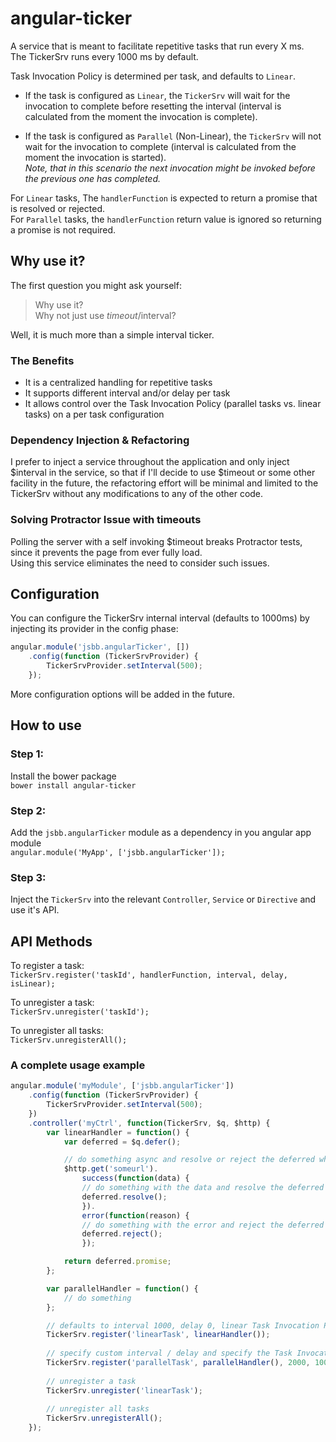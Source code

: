 # angular-ticker

A service that is meant to facilitate repetitive tasks that run every X ms.  
The TickerSrv runs every 1000 ms by default.

Task Invocation Policy is determined per task, and defaults to `Linear`.

* If the task is configured as `Linear`, the `TickerSrv` will wait for the invocation to complete before 
resetting the interval (interval is calculated from the moment the invocation is complete). 

* If the task is configured as `Parallel` (Non-Linear), the `TickerSrv` will not wait for the invocation to complete 
(interval is calculated from the moment the invocation is started). <br>
*Note, that in this scenario the next invocation might be invoked before the previous one has completed.*

For `Linear` tasks, The `handlerFunction` is expected to return a promise that is resolved or rejected.<br>
For `Parallel` tasks, the `handlerFunction` return value is ignored so returning a promise is not required. 

## Why use it?

The first question you might ask yourself:  
> Why use it?  
> Why not just use $timeout/$interval?  

Well, it is much more than a simple interval ticker.  
### The Benefits
* It is a centralized handling for repetitive tasks  
* It supports different interval and/or delay per task  
* It allows control over the Task Invocation Policy (parallel tasks vs. linear tasks) on a per task configuration  

### Dependency Injection & Refactoring
I prefer to inject a service throughout the application and only inject $interval in the service, so
that if I'll decide to use $timeout or some other facility in the future, the refactoring effort will be minimal and limited to the TickerSrv without any modifications to any of the other code.

### Solving Protractor Issue with timeouts
Polling the server with a self invoking $timeout breaks Protractor tests, since it prevents the page 
from ever fully load.  
Using this service eliminates the need to consider such issues. 

## Configuration

You can configure the TickerSrv internal interval (defaults to 1000ms) by injecting its provider in the config phase:

```javascript
angular.module('jsbb.angularTicker', [])
    .config(function (TickerSrvProvider) {
        TickerSrvProvider.setInterval(500);
    });
```    

More configuration options will be added in the future.

## How to use

### Step 1:  
Install the bower package  
`bower install angular-ticker`
 
### Step 2:  
Add the `jsbb.angularTicker` module as a dependency in you angular app module  
`angular.module('MyApp', ['jsbb.angularTicker']);`  

### Step 3: 
Inject the `TickerSrv` into the relevant `Controller`, `Service` or `Directive` and use it's API.

## API Methods  
To register a task:  
`TickerSrv.register('taskId', handlerFunction, interval, delay, isLinear);`

To unregister a task:  
`TickerSrv.unregister('taskId');`

To unregister all tasks:  
`TickerSrv.unregisterAll();`  

### A complete usage example

```javascript
angular.module('myModule', ['jsbb.angularTicker'])
    .config(function (TickerSrvProvider) {
        TickerSrvProvider.setInterval(500);
    })
    .controller('myCtrl', function(TickerSrv, $q, $http) {
        var linearHandler = function() {
            var deferred = $q.defer();

            // do something async and resolve or reject the deferred when done
            $http.get('someurl').
                success(function(data) {
                // do something with the data and resolve the deferred
                deferred.resolve();
                }).
                error(function(reason) {
                // do something with the error and reject the deferred
                deferred.reject();
                });

            return deferred.promise;
        };

        var parallelHandler = function() {
            // do something
        };

        // defaults to interval 1000, delay 0, linear Task Invocation Policy
        TickerSrv.register('linearTask', linearHandler());
        
        // specify custom interval / delay and specify the Task Invocation Policy as parallel
        TickerSrv.register('parallelTask', parallelHandler(), 2000, 1000, false);
        
        // unregister a task
        TickerSrv.unregister('linearTask');
        
        // unregister all tasks
        TickerSrv.unregisterAll();
    });
```    
